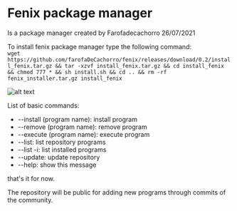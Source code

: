 # Fenix package manager


Is a package manager created by Farofadecachorro 26/07/2021

To install fenix package manager type the following command:<br>
`wget https://github.com/farofaDeCachorro/fenix/releases/download/0.2/install_fenix.tar.gz && tar -xzvf install_fenix.tar.gz && cd install_fenix && chmod 777 * && sh install.sh && cd .. && rm -rf fenix_installer.tar.gz install_fenix`

![alt text](https://github.com/farofaDeCachorro/fenix/blob/main/other/fenix.png?raw=true)

List of basic commands:
+ --install (program name): install program
+ --remove (program name): remove program
+ --execute (program name): execute program
+ --list: list repository programs
+ --list -i: list installed programs
+ --update: update repository
+ --help: show this message
  
that's it for now.
 
The repository will be public for adding new programs through commits of the community.
